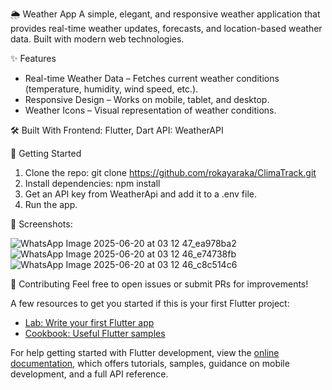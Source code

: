 🌦️ Weather App
A simple, elegant, and responsive weather application that provides real-time weather updates, forecasts, and location-based weather data. Built with modern web technologies.

✨ Features
 * Real-time Weather Data – Fetches current weather conditions (temperature, humidity, wind speed, etc.).
 * Responsive Design – Works on mobile, tablet, and desktop.
 * Weather Icons – Visual representation of weather conditions.

🛠️ Built With
Frontend: Flutter, Dart
API: WeatherAPI 

🚀 Getting Started
 1. Clone the repo:
    git clone https://github.com/rokayaraka/ClimaTrack.git
 2. Install dependencies:
    npm install
 3. Get an API key from WeatherApi and add it to a .env file.
 4. Run the app.
    
 📸 Screenshots:
 

![WhatsApp Image 2025-06-20 at 03 12 47_ea978ba2](https://github.com/user-attachments/assets/e4679710-a8f1-4e56-bfcc-81ccad52066b)
![WhatsApp Image 2025-06-20 at 03 12 46_e74738fb](https://github.com/user-attachments/assets/b6847147-ab8a-45d6-bd85-9f5142c3fbae)
![WhatsApp Image 2025-06-20 at 03 12 46_c8c514c6](https://github.com/user-attachments/assets/a2e8018b-45ed-479e-aa93-5474f70a9802)



🤝 Contributing
Feel free to open issues or submit PRs for improvements!


A few resources to get you started if this is your first Flutter project:

- [Lab: Write your first Flutter app](https://docs.flutter.dev/get-started/codelab)
- [Cookbook: Useful Flutter samples](https://docs.flutter.dev/cookbook)

For help getting started with Flutter development, view the
[online documentation](https://docs.flutter.dev/), which offers tutorials,
samples, guidance on mobile development, and a full API reference.
